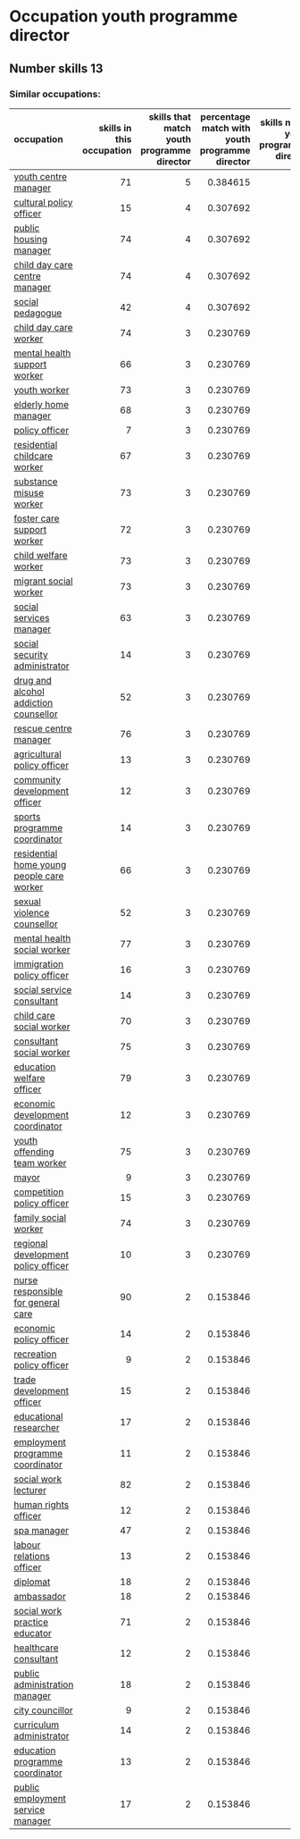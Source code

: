 # Occupation youth programme director
## Number skills 13
### Similar occupations:
| occupation                                                                                |   skills in this occupation |   skills that match youth programme director |   percentage match with youth programme director |   skills not in youth programme director |
|:------------------------------------------------------------------------------------------|----------------------------:|---------------------------------------------:|-------------------------------------------------:|-----------------------------------------:|
| [youth centre manager](youth_centre_manager.md)                                           |                          71 |                                            5 |                                         0.384615 |                                       66 |
| [cultural policy officer](cultural_policy_officer.md)                                     |                          15 |                                            4 |                                         0.307692 |                                       11 |
| [public housing manager](public_housing_manager.md)                                       |                          74 |                                            4 |                                         0.307692 |                                       70 |
| [child day care centre manager](child_day_care_centre_manager.md)                         |                          74 |                                            4 |                                         0.307692 |                                       70 |
| [social pedagogue](social_pedagogue.md)                                                   |                          42 |                                            4 |                                         0.307692 |                                       38 |
| [child day care worker](child_day_care_worker.md)                                         |                          74 |                                            3 |                                         0.230769 |                                       71 |
| [mental health support worker](mental_health_support_worker.md)                           |                          66 |                                            3 |                                         0.230769 |                                       63 |
| [youth worker](youth_worker.md)                                                           |                          73 |                                            3 |                                         0.230769 |                                       70 |
| [elderly home manager](elderly_home_manager.md)                                           |                          68 |                                            3 |                                         0.230769 |                                       65 |
| [policy officer](policy_officer.md)                                                       |                           7 |                                            3 |                                         0.230769 |                                        4 |
| [residential childcare worker](residential_childcare_worker.md)                           |                          67 |                                            3 |                                         0.230769 |                                       64 |
| [substance misuse worker](substance_misuse_worker.md)                                     |                          73 |                                            3 |                                         0.230769 |                                       70 |
| [foster care support worker](foster_care_support_worker.md)                               |                          72 |                                            3 |                                         0.230769 |                                       69 |
| [child welfare worker](child_welfare_worker.md)                                           |                          73 |                                            3 |                                         0.230769 |                                       70 |
| [migrant social worker](migrant_social_worker.md)                                         |                          73 |                                            3 |                                         0.230769 |                                       70 |
| [social services manager](social_services_manager.md)                                     |                          63 |                                            3 |                                         0.230769 |                                       60 |
| [social security administrator](social_security_administrator.md)                         |                          14 |                                            3 |                                         0.230769 |                                       11 |
| [drug and alcohol addiction counsellor](drug_and_alcohol_addiction_counsellor.md)         |                          52 |                                            3 |                                         0.230769 |                                       49 |
| [rescue centre manager](rescue_centre_manager.md)                                         |                          76 |                                            3 |                                         0.230769 |                                       73 |
| [agricultural policy officer](agricultural_policy_officer.md)                             |                          13 |                                            3 |                                         0.230769 |                                       10 |
| [community development officer](community_development_officer.md)                         |                          12 |                                            3 |                                         0.230769 |                                        9 |
| [sports programme coordinator](sports_programme_coordinator.md)                           |                          14 |                                            3 |                                         0.230769 |                                       11 |
| [residential home young people care worker](residential_home_young_people_care_worker.md) |                          66 |                                            3 |                                         0.230769 |                                       63 |
| [sexual violence counsellor](sexual_violence_counsellor.md)                               |                          52 |                                            3 |                                         0.230769 |                                       49 |
| [mental health social worker](mental_health_social_worker.md)                             |                          77 |                                            3 |                                         0.230769 |                                       74 |
| [immigration policy officer](immigration_policy_officer.md)                               |                          16 |                                            3 |                                         0.230769 |                                       13 |
| [social service consultant](social_service_consultant.md)                                 |                          14 |                                            3 |                                         0.230769 |                                       11 |
| [child care social worker](child_care_social_worker.md)                                   |                          70 |                                            3 |                                         0.230769 |                                       67 |
| [consultant social worker](consultant_social_worker.md)                                   |                          75 |                                            3 |                                         0.230769 |                                       72 |
| [education welfare officer](education_welfare_officer.md)                                 |                          79 |                                            3 |                                         0.230769 |                                       76 |
| [economic development coordinator](economic_development_coordinator.md)                   |                          12 |                                            3 |                                         0.230769 |                                        9 |
| [youth offending team worker](youth_offending_team_worker.md)                             |                          75 |                                            3 |                                         0.230769 |                                       72 |
| [mayor](mayor.md)                                                                         |                           9 |                                            3 |                                         0.230769 |                                        6 |
| [competition policy officer](competition_policy_officer.md)                               |                          15 |                                            3 |                                         0.230769 |                                       12 |
| [family social worker](family_social_worker.md)                                           |                          74 |                                            3 |                                         0.230769 |                                       71 |
| [regional development policy officer](regional_development_policy_officer.md)             |                          10 |                                            3 |                                         0.230769 |                                        7 |
| [nurse responsible for general care](nurse_responsible_for_general_care.md)               |                          90 |                                            2 |                                         0.153846 |                                       88 |
| [economic policy officer](economic_policy_officer.md)                                     |                          14 |                                            2 |                                         0.153846 |                                       12 |
| [recreation policy officer](recreation_policy_officer.md)                                 |                           9 |                                            2 |                                         0.153846 |                                        7 |
| [trade development officer](trade_development_officer.md)                                 |                          15 |                                            2 |                                         0.153846 |                                       13 |
| [educational researcher](educational_researcher.md)                                       |                          17 |                                            2 |                                         0.153846 |                                       15 |
| [employment programme coordinator](employment_programme_coordinator.md)                   |                          11 |                                            2 |                                         0.153846 |                                        9 |
| [social work lecturer](social_work_lecturer.md)                                           |                          82 |                                            2 |                                         0.153846 |                                       80 |
| [human rights officer](human_rights_officer.md)                                           |                          12 |                                            2 |                                         0.153846 |                                       10 |
| [spa manager](spa_manager.md)                                                             |                          47 |                                            2 |                                         0.153846 |                                       45 |
| [labour relations officer](labour_relations_officer.md)                                   |                          13 |                                            2 |                                         0.153846 |                                       11 |
| [diplomat](diplomat.md)                                                                   |                          18 |                                            2 |                                         0.153846 |                                       16 |
| [ambassador](ambassador.md)                                                               |                          18 |                                            2 |                                         0.153846 |                                       16 |
| [social work practice educator](social_work_practice_educator.md)                         |                          71 |                                            2 |                                         0.153846 |                                       69 |
| [healthcare consultant](healthcare_consultant.md)                                         |                          12 |                                            2 |                                         0.153846 |                                       10 |
| [public administration manager](public_administration_manager.md)                         |                          18 |                                            2 |                                         0.153846 |                                       16 |
| [city councillor](city_councillor.md)                                                     |                           9 |                                            2 |                                         0.153846 |                                        7 |
| [curriculum administrator](curriculum_administrator.md)                                   |                          14 |                                            2 |                                         0.153846 |                                       12 |
| [education programme coordinator](education_programme_coordinator.md)                     |                          13 |                                            2 |                                         0.153846 |                                       11 |
| [public employment service manager](public_employment_service_manager.md)                 |                          17 |                                            2 |                                         0.153846 |                                       15 |
